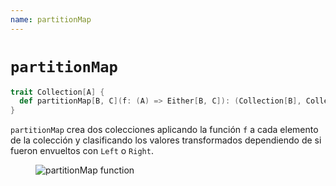 ```yaml
---
name: partitionMap
---
```


# `partitionMap`

~~~ scala
trait Collection[A] {
  def partitionMap[B, C](f: (A) => Either[B, C]): (Collection[B], Collection[C])
}
~~~

`partitionMap` crea dos colecciones aplicando la función `f` a cada elemento de la colección y clasificando los valores transformados dependiendo de si fueron envueltos con `Left` o `Right`.

<figure class="diagram">
  <img src="../images/partitionMap.svg" alt="partitionMap function">
  <!-- <figcaption class="diagram-desc"></figcaption> -->
</figure>
